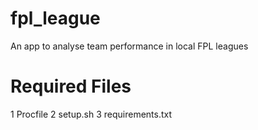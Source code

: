 # fpl_league
An app to analyse team performance in local FPL leagues

# Required Files
1 Procfile
2 setup.sh
3 requirements.txt